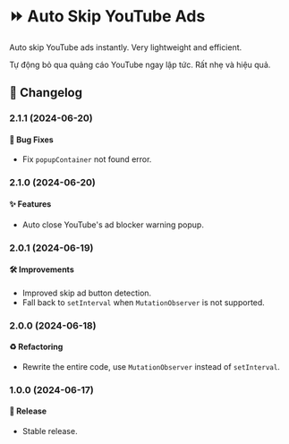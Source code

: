 # ⏩ Auto Skip YouTube Ads

Auto skip YouTube ads instantly. Very lightweight and efficient.

Tự động bỏ qua quảng cáo YouTube ngay lập tức. Rất nhẹ và hiệu quả.

## 📑 Changelog

### 2.1.1 (2024-06-20)

#### 🐛 Bug Fixes

- Fix `popupContainer` not found error.

### 2.1.0 (2024-06-20)

#### ✨ Features

- Auto close YouTube's ad blocker warning popup.

### 2.0.1 (2024-06-19)

#### 🛠 Improvements

- Improved skip ad button detection.
- Fall back to `setInterval` when `MutationObserver` is not supported.

### 2.0.0 (2024-06-18)

#### ♻️ Refactoring

- Rewrite the entire code, use `MutationObserver` instead of `setInterval`.

### 1.0.0 (2024-06-17)

#### 🔖 Release

- Stable release.
